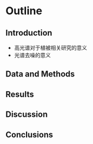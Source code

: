 # Outline

## Introduction

- 高光谱对于植被相关研究的意义
- 光谱去噪的意义

## Data and Methods

## Results

## Discussion

## Conclusions
